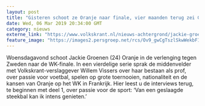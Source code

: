 ```yaml
---
layout: post
title: "Gisteren schoot ze Oranje naar finale, vier maanden terug zei Groenen nog: ‘Ik wil de beste van wereld zijn’"
date: Wed, 06 Mar 2019 20:34:00 GMT
category: nieuws
externe_link: "https://www.volkskrant.nl/nieuws-achtergrond/jackie-groenen-ik-wil-de-beste-van-de-wereld-zijn~b07774a7/"
feature_image: "https://images2.persgroep.net/rcs/Ov9_gwCgTszlSkwWekbF1g-H6xk/diocontent/141859668/_crop/1277/333/2027/2029/_fill/320/320?appId=93a17a8fd81db0de025c8abd1cca1279&quality=0.85"
---
```


Woensdagavond schoot Jackie Groenen (24) Oranje in de verlenging tegen Zweden naar de WK-finale. In een vierdelige serie sprak de middenvelder met Volkskrant-verslaggever Willem Vissers over haar bestaan als prof, over passie voor voetbal, spelen op grote toernooien, nationaliteit en de kansen van Oranje op het WK in Frankrijk. Hier leest u de interviews terug, te beginnen met deel 1, over passie voor de sport: ‘Van een geslaagde steekbal kan ik intens genieten.’
